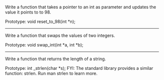 Write a function that takes a pointer to an int as parameter and updates the value it points to to 98.

Prototype: void reset_to_98(int *n);
*********************************************************
Write a function that swaps the values of two integers.

Prototype: void swap_int(int *a, int *b);
*********************************************************
Write a function that returns the length of a string.

Prototype: int _strlen(char *s);
FYI: The standard library provides a similar function: strlen. Run man strlen to learn more.
